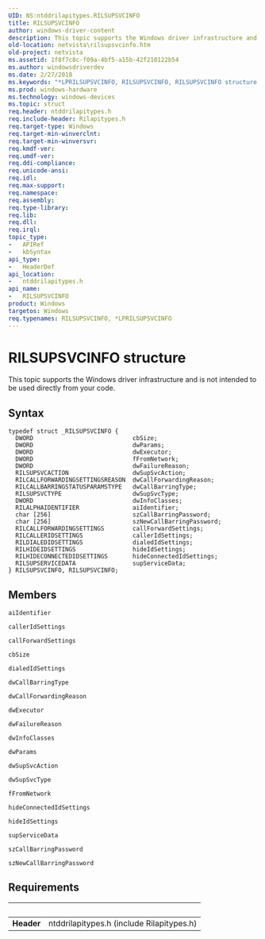 ```yaml
---
UID: NS:ntddrilapitypes.RILSUPSVCINFO
title: RILSUPSVCINFO
author: windows-driver-content
description: This topic supports the Windows driver infrastructure and is not intended to be used directly from your code.
old-location: netvista\rilsupsvcinfo.htm
old-project: netvista
ms.assetid: 1f8f7c8c-f09a-4bf5-a15b-42f210122b54
ms.author: windowsdriverdev
ms.date: 2/27/2018
ms.keywords: "*LPRILSUPSVCINFO, RILSUPSVCINFO, RILSUPSVCINFO structure [Network Drivers Starting with Windows Vista], netvista.rilsupsvcinfo, ntddrilapitypes/RILSUPSVCINFO"
ms.prod: windows-hardware
ms.technology: windows-devices
ms.topic: struct
req.header: ntddrilapitypes.h
req.include-header: Rilapitypes.h
req.target-type: Windows
req.target-min-winverclnt: 
req.target-min-winversvr: 
req.kmdf-ver: 
req.umdf-ver: 
req.ddi-compliance: 
req.unicode-ansi: 
req.idl: 
req.max-support: 
req.namespace: 
req.assembly: 
req.type-library: 
req.lib: 
req.dll: 
req.irql: 
topic_type:
-	APIRef
-	kbSyntax
api_type:
-	HeaderDef
api_location:
-	ntddrilapitypes.h
api_name:
-	RILSUPSVCINFO
product: Windows
targetos: Windows
req.typenames: RILSUPSVCINFO, *LPRILSUPSVCINFO
---
```


# RILSUPSVCINFO structure
This topic supports the Windows driver infrastructure and is not intended to be used directly from your code.

## Syntax
````
typedef struct _RILSUPSVCINFO {
  DWORD                            cbSize;
  DWORD                            dwParams;
  DWORD                            dwExecutor;
  DWORD                            fFromNetwork;
  DWORD                            dwFailureReason;
  RILSUPSVCACTION                  dwSupSvcAction;
  RILCALLFORWARDINGSETTINGSREASON  dwCallForwardingReason;
  RILCALLBARRINGSTATUSPARAMSTYPE   dwCallBarringType;
  RILSUPSVCTYPE                    dwSupSvcType;
  DWORD                            dwInfoClasses;
  RILALPHAIDENTIFIER               aiIdentifier;
  char [256]                       szCallBarringPassword;
  char [256]                       szNewCallBarringPassword;
  RILCALLFORWARDINGSETTINGS        callForwardSettings;
  RILCALLERIDSETTINGS              callerIdSettings;
  RILDIALEDIDSETTINGS              dialedIdSettings;
  RILHIDEIDSETTINGS                hideIdSettings;
  RILHIDECONNECTEDIDSETTINGS       hideConnectedIdSettings;
  RILSUPSERVICEDATA                supServiceData;
} RILSUPSVCINFO, RILSUPSVCINFO;
````

## Members


`aiIdentifier`



`callerIdSettings`



`callForwardSettings`



`cbSize`



`dialedIdSettings`



`dwCallBarringType`



`dwCallForwardingReason`



`dwExecutor`



`dwFailureReason`



`dwInfoClasses`



`dwParams`



`dwSupSvcAction`



`dwSupSvcType`



`fFromNetwork`



`hideConnectedIdSettings`



`hideIdSettings`



`supServiceData`



`szCallBarringPassword`



`szNewCallBarringPassword`




## Requirements
| &nbsp; | &nbsp; |
| ---- |:---- |
| **Header** | ntddrilapitypes.h (include Rilapitypes.h) |